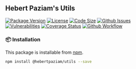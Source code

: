 ## Hebert Paziam's Utils

[![Package Version](https://img.shields.io/npm/v/@hebertpaziam/utils?color=%23F44336&label=version)](https://npmjs.com/package/@hebertpaziam/utils)
[![License](https://img.shields.io/npm/l/@hebertpaziam/utils?color=%23F44336)](https://github.com/hebertpaziam/utils/blob/master/LICENSE)
[![Code Size](https://img.shields.io/github/languages/code-size/hebertpaziam/utils?color=%23F44336&label=size)](https://github.com/hebertpaziam/utils)
[![Github Issues](https://img.shields.io/github/issues-raw/hebertpaziam/utils?label=issues)](https://github.com/hebertpaziam/utils/issues)
[![Vulnerabilities](https://img.shields.io/snyk/vulnerabilities/github/hebertpaziam/utils)](https://github.com/hebertpaziam/utils)
[![Coverage Status](https://img.shields.io/coveralls/github/hebertpaziam/utils.svg)](https://coveralls.io/github/hebertpaziam/utils)
[![Github Workflow](https://img.shields.io/github/workflow/status/hebertpaziam/utils/deploy)](https://github.com/hebertpaziam/utils/actions?query=workflow%3Adeploy)

### 📦 Installation

This package is installable from [npm](https://www.npmjs.com/).

```bash
npm install @hebertpaziam/utils --save
```
